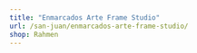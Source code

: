 ```yaml
---
title: "Enmarcados Arte Frame Studio"
url: /san-juan/enmarcados-arte-frame-studio/
shop: Rahmen
---
```

